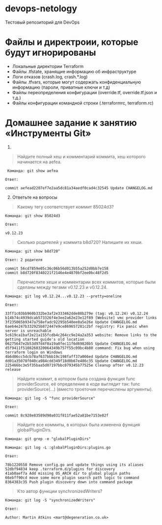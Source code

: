 # devops-netology  

Тестовый репозиторий для DevOps  

# Файлы и директроии, которые будут игнорированы

- Локальные директории Terraform  
- Файлы .tfstate, хранящие информацию об инфраструктуре  
- Логи отказов (crash.log, crash.*.log)  
- Файлы .tfvars, которые могут содержать конфиденциальную информацию (пароли, приватные ключи и т.д)  
- Файлы переопределения конфигурации (override.tf, override.tf.json и т.д.)  
- Файлы конфигурации командной строки (.terraformrc, terraform.rc)  

# Домашнее задание к занятию «Инструменты Git»



1. 
> Найдите полный хеш и комментарий коммита, хеш которого начинается на aefea.

` Команда: git show aefea`

    Ответ: 
    
    commit aefead2207ef7e2aa5dc81a34aedf0cad4c32545 Update CHANGELOG.md
    


2. Ответьте на вопросы

 > Какому тегу соответствует коммит 85024d3?

`Команда: git show 85024d3`

    Ответ: 
    
    v0.12.23



 > Сколько родителей у коммита b8d720? Напишите их хеши.

`Команда: git show b8d720^`

    Ответ: 2 родителя

    commit 56cd7859e05c36c06b56d013b55a252d0bb7e158
    commit b8d720f8340221f2146e4e4870bf2ee0bc48f2d5



>  Перечислите хеши и комментарии всех коммитов, которые были сделаны между тегами v0.12.23 и v0.12.24.

`Команда: git log v0.12.24...v0.12.23 --pretty=oneline`

    Ответ:

    33ff1c03bb960b332be3af2e333462dde88b279e (tag: v0.12.24) v0.12.24
    b14b74c4939dcab573326f4e3ee2a62e23e12f89 [Website] vmc provider links
    3f235065b9347a758efadc92295b540ee0a5e26e Update CHANGELOG.md
    6ae64e247b332925b872447e9ce869657281c2bf registry: Fix panic when server is unreachable
    5c619ca1baf2e21a155fcdb4c264cc9e24a2a353 website: Remove links to the getting started guide's old location
    06275647e2b53d97d4f0a19a0fec11f6d69820b5 Update CHANGELOG.md
    d5f9411f5108260320064349b757f55c09bc4b80 command: Fix bug when using terraform login on Windows
    4b6d06cc5dcb78af637bbb19c198faff37a066ed Update CHANGELOG.md
    dd01a35078f040ca984cdd349f18d0b67e486c35 Update CHANGELOG.md
    225466bc3e5f35baa5d07197bbc079345b77525e Cleanup after v0.12.23 release



>  Найдите коммит, в котором была создана функция func providerSource, её определение в коде выглядит так: func providerSource(...) (вместо троеточия перечислены аргументы).

`Команда: git log -S "func providerSource"`

    Ответ: 
    
    commit 8c928e83589d90a031f811fae52a81be7153e82f


>  Найдите все коммиты, в которых была изменена функция globalPluginDirs.

`Команда: git grep -e "globalPluginDirs"`

`Команда: git log -L :globalPluginDirs:plugins.go`

    Ответ: 

    78b1220558 Remove config.go and update things using its aliases
    52dbf94834 keep .terraform.d/plugins for discovery
    41ab0aef7a Add missing OS_ARCH dir to global plugin paths
    66ebff90cd move some more plugin search path logic to command
    8364383c35 Push plugin discovery down into command package

>  Кто автор функции synchronizedWriters?

`Команда: git log -S "synchronizedWriters"`

    Ответ:

    Author: Martin Atkins <mart@degeneration.co.uk>


